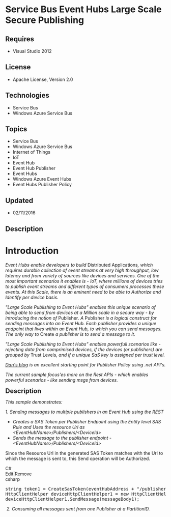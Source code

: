 # Service Bus Event Hubs Large Scale Secure Publishing
## Requires
- Visual Studio 2012
## License
- Apache License, Version 2.0
## Technologies
- Service Bus
- Windows Azure Service Bus
## Topics
- Service Bus
- Windows Azure Service Bus
- Internet of Things
- IoT
- Event Hub
- Event Hub Publisher
- Event Hubs
- Windows Azure Event Hubs
- Event Hubs Publisher Policy
## Updated
- 02/11/2016
## Description

<h1>Introduction</h1>
<p><em>Event Hubs enable developers to build </em>Distributed Applications<em>, which requires durable collection of event streams at very high throughput, low latency and from variety of sources like devices and services. One of the most important scenarios
 it enables is - IoT, where millions of devices tries to publish event streams and different types of consumers processes these events. At this Scale, there is an eminent need to be able to Authorize and Identify per device basis.
</em></p>
<p><em>&quot;Large Scale Publishing to Event Hubs&quot; enables this unique scenario of being able to send from devices at a Million scale in a secure way - by introducing the notion of</em> Publisher<em>. A
</em>Publisher<em> is a logical construct for sending messages into an Event Hub. Each publisher provides a unique endpoint that lives within an Event Hub, to which you can send messages. The only way to
</em>Create<em> a publisher is to send a message to it.</em></p>
<p><em><em>&quot;Large Scale Publishing to Event Hubs&quot; enables powerfull scenarios like - rejecting data from comprimised devices, i</em>f the devices (or publishers) are grouped by
</em>Trust Levels<em>, and if a unique SaS key is assigned per trust level.</em></p>
<p><em><a href="http://blogs.msdn.com/b/servicebus/archive/2015/02/02/event-hub-publisher-policy-in-action.aspx">Dan's blog</a> is an excellent starting point for Publisher Policy using .net API's.
</em></p>
<p><em>The current sample focus'es more on the Rest APIs - which enables powerful scenarios - like sending msgs from devices.&nbsp;<br>
</em></p>
<p><span style="font-size:20px; font-weight:bold">Description</span></p>
<p><em>This sample demonstrates: </em></p>
<p><em>1. Sending messages to multiple publishers in an Event Hub using the REST<br>
</em></p>
<ul>
<li><em>Creates a SAS Token per Publisher Endpoint using the Entity level SAS Rule and Uses the resource Url as &lt;EventHubName&gt;/Publishers/&lt;DeviceId&gt;<br>
</em></li><li><em>Sends the message to the publisher endpoint - </em><em>&lt;EventHubName&gt;/Publishers/&lt;DeviceId&gt;</em>
</li></ul>
<p>Since the Resource Url in the generated SAS Token matches with the Url to which the message is sent to, this Send operation will be Authorized.</p>
<div class="scriptcode">
<div class="pluginEditHolder" pluginCommand="mceScriptCode">
<div class="title"><span>C#</span></div>
<div class="pluginLinkHolder"><span class="pluginEditHolderLink">Edit</span>|<span class="pluginRemoveHolderLink">Remove</span></div>
<span class="hidden">csharp</span>

<div class="preview">
<pre class="csharp"><span class="cs__keyword">string</span>&nbsp;token1&nbsp;=&nbsp;CreateSasToken(eventHubAddress&nbsp;&#43;&nbsp;<span class="cs__string">&quot;/publishers/dev-01&quot;</span>,&nbsp;devicesSendKeyName,&nbsp;primaryDeviceKey);&nbsp;
HttpClientHelper&nbsp;deviceHttpClientHelper1&nbsp;=&nbsp;<span class="cs__keyword">new</span>&nbsp;HttpClientHelper(eventHubAddress&nbsp;&#43;&nbsp;<span class="cs__string">&quot;/publishers/dev-01&quot;</span>,&nbsp;token1);&nbsp;
deviceHttpClientHelper1.SendMessage(messageBody1);</pre>
</div>
</div>
</div>
<div class="endscriptcode">&nbsp;<em>2. Consuming all messages sent from one Publisher at a PartitionID.</em></div>
